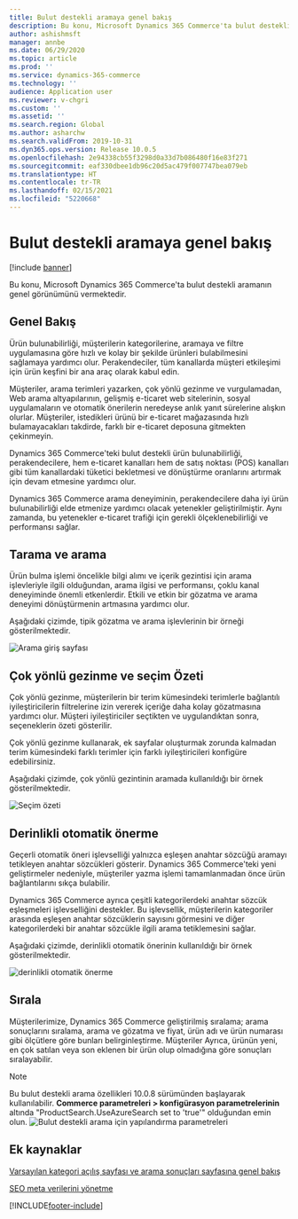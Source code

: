 ```yaml
---
title: Bulut destekli aramaya genel bakış
description: Bu konu, Microsoft Dynamics 365 Commerce'ta bulut destekli aramanın genel görünümünü vermektedir.
author: ashishmsft
manager: annbe
ms.date: 06/29/2020
ms.topic: article
ms.prod: ''
ms.service: dynamics-365-commerce
ms.technology: ''
audience: Application user
ms.reviewer: v-chgri
ms.custom: ''
ms.assetid: ''
ms.search.region: Global
ms.author: asharchw
ms.search.validFrom: 2019-10-31
ms.dyn365.ops.version: Release 10.0.5
ms.openlocfilehash: 2e94338cb55f3298d0a33d7b086480f16e83f271
ms.sourcegitcommit: eaf330dbee1db96c20d5ac479f007747bea079eb
ms.translationtype: HT
ms.contentlocale: tr-TR
ms.lasthandoff: 02/15/2021
ms.locfileid: "5220668"
---
```

# <a name="cloud-powered-search-overview"></a>Bulut destekli aramaya genel bakış


[!include [banner](includes/banner.md)]

Bu konu, Microsoft Dynamics 365 Commerce'ta bulut destekli aramanın genel görünümünü vermektedir.

## <a name="overview"></a>Genel Bakış

Ürün bulunabilirliği, müşterilerin kategorilerine, aramaya ve filtre uygulamasına göre hızlı ve kolay bir şekilde ürünleri bulabilmesini sağlamaya yardımcı olur. Perakendeciler, tüm kanallarda müşteri etkileşimi için ürün keşfini bir ana araç olarak kabul edin.

Müşteriler, arama terimleri yazarken, çok yönlü gezinme ve vurgulamadan, Web arama altyapılarının, gelişmiş e-ticaret web sitelerinin, sosyal uygulamaların ve otomatik önerilerin neredeyse anlık yanıt sürelerine alışkın olurlar. Müşteriler, istedikleri ürünü bir e-ticaret mağazasında hızlı bulamayacakları takdirde, farklı bir e-ticaret deposuna gitmekten çekinmeyin.

Dynamics 365 Commerce'teki bulut destekli ürün bulunabilirliği, perakendecilere, hem e-ticaret kanalları hem de satış noktası (POS) kanalları gibi tüm kanallardaki tüketici bekletmesi ve dönüştürme oranlarını artırmak için devam etmesine yardımcı olur.

Dynamics 365 Commerce arama deneyiminin, perakendecilere daha iyi ürün bulunabilirliği elde etmenize yardımcı olacak yetenekler geliştirilmiştir. Aynı zamanda, bu yetenekler e-ticaret trafiği için gerekli ölçeklenebilirliği ve performansı sağlar.

## <a name="browse-and-search"></a>Tarama ve arama

Ürün bulma işlemi öncelikle bilgi alımı ve içerik gezintisi için arama işlevleriyle ilgili olduğundan, arama ilgisi ve performansı, çoklu kanal deneyiminde önemli etkenlerdir. Etkili ve etkin bir gözatma ve arama deneyimi dönüştürmenin artmasına yardımcı olur.

Aşağıdaki çizimde, tipik gözatma ve arama işlevlerinin bir örneği gösterilmektedir.

![Arama giriş sayfası](./media/SearchLanding.png)

## <a name="faceted-navigation-and-choice-summary"></a>Çok yönlü gezinme ve seçim Özeti 

Çok yönlü gezinme, müşterilerin bir terim kümesindeki terimlerle bağlantılı iyileştiricilerin filtrelerine izin vererek içeriğe daha kolay gözatmasına yardımcı olur. Müşteri iyileştiriciler seçtikten ve uygulandıktan sonra, seçeneklerin özeti gösterilir. 

Çok yönlü gezinme kullanarak, ek sayfalar oluşturmak zorunda kalmadan terim kümesindeki farklı terimler için farklı iyileştiricileri konfigüre edebilirsiniz. 

Aşağıdaki çizimde, çok yönlü gezintinin aramada kullanıldığı bir örnek gösterilmektedir.

![Seçim özeti](./media/ChoiceSummary.png)

## <a name="immersive-autosuggest"></a>Derinlikli otomatik önerme

Geçerli otomatik öneri işlevselliği yalnızca eşleşen anahtar sözcüğü aramayı tetikleyen anahtar sözcükleri gösterir. Dynamics 365 Commerce'teki yeni geliştirmeler nedeniyle, müşteriler yazma işlemi tamamlanmadan önce ürün bağlantılarını sıkça bulabilir.

Dynamics 365 Commerce ayrıca çeşitli kategorilerdeki anahtar sözcük eşleşmeleri işlevselliğini destekler. Bu işlevsellik, müşterilerin kategoriler arasında eşleşen anahtar sözcüklerin sayısını görmesini ve diğer kategorilerdeki bir anahtar sözcükle ilgili arama tetiklemesini sağlar.

Aşağıdaki çizimde, derinlikli otomatik önerinin kullanıldığı bir örnek gösterilmektedir.

![derinlikli otomatik önerme](./media/ImmersiveAutoSuggestUX.png)

## <a name="sort"></a>Sırala

Müşterilerimize, Dynamics 365 Commerce geliştirilmiş sıralama; arama sonuçlarını sıralama, arama ve gözatma ve fiyat, ürün adı ve ürün numarası gibi ölçütlere göre bunları belirginleştirme. Müşteriler Ayrıca, ürünün yeni, en çok satılan veya son eklenen bir ürün olup olmadığına göre sonuçları sıralayabilir.

>[!NOTE]
>Bu bulut destekli arama özellikleri 10.0.8 sürümünden başlayarak kullanılabilir. **Commerce parametreleri > konfigürasyon parametrelerinin** altında "ProductSearch.UseAzureSearch set to 'true'" olduğundan emin olun. 
![Bulut destekli arama için yapılandırma parametreleri](./media/CloudPoweredSearchConfigurationParameters.png)

## <a name="additional-resources"></a>Ek kaynaklar

[Varsayılan kategori açılış sayfası ve arama sonuçları sayfasına genel bakış](category-search-page-overview.md)

[SEO meta verilerini yönetme](manage-seo-metadata.md)


[!INCLUDE[footer-include](../includes/footer-banner.md)]